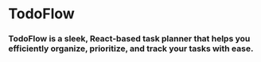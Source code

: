 # TodoFlow

### TodoFlow is a sleek, React-based task planner that helps you efficiently organize, prioritize, and track your tasks with ease.
